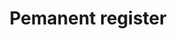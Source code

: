 ---
sectionid: p-register
sectionclass: h2
title: Pemanent register
parent-id: reports
number: 8600
---